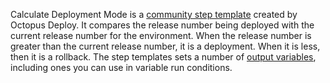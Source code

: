 Calculate Deployment Mode is a [community step template](https://library.octopus.com/step-templates/d166457a-1421-4731-b143-dd6766fb95d5/actiontemplate-calculate-deployment-mode) created by Octopus Deploy.  It compares the release number being deployed with the current release number for the environment.  When the release number is greater than the current release number, it is a deployment.  When it is less, then it is a rollback.  The step templates sets a number of [output variables](/docs/projects/variables/output-variables.md), including ones you can use in variable run conditions.